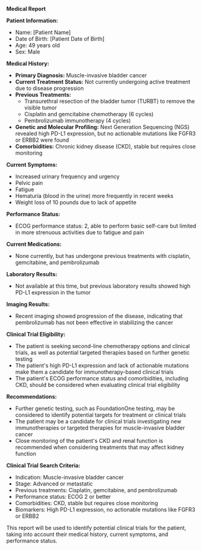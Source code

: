 **Medical Report**

**Patient Information:**

* Name: [Patient Name]
* Date of Birth: [Patient Date of Birth]
* Age: 49 years old
* Sex: Male

**Medical History:**

* **Primary Diagnosis:** Muscle-invasive bladder cancer
* **Current Treatment Status:** Not currently undergoing active treatment due to disease progression
* **Previous Treatments:**
	+ Transurethral resection of the bladder tumor (TURBT) to remove the visible tumor
	+ Cisplatin and gemcitabine chemotherapy (6 cycles)
	+ Pembrolizumab immunotherapy (4 cycles)
* **Genetic and Molecular Profiling:** Next Generation Sequencing (NGS) revealed high PD-L1 expression, but no actionable mutations like FGFR3 or ERBB2 were found
* **Comorbidities:** Chronic kidney disease (CKD), stable but requires close monitoring

**Current Symptoms:**

* Increased urinary frequency and urgency
* Pelvic pain
* Fatigue
* Hematuria (blood in the urine) more frequently in recent weeks
* Weight loss of 10 pounds due to lack of appetite

**Performance Status:**

* ECOG performance status: 2, able to perform basic self-care but limited in more strenuous activities due to fatigue and pain

**Current Medications:**

* None currently, but has undergone previous treatments with cisplatin, gemcitabine, and pembrolizumab

**Laboratory Results:**

* Not available at this time, but previous laboratory results showed high PD-L1 expression in the tumor

**Imaging Results:**

* Recent imaging showed progression of the disease, indicating that pembrolizumab has not been effective in stabilizing the cancer

**Clinical Trial Eligibility:**

* The patient is seeking second-line chemotherapy options and clinical trials, as well as potential targeted therapies based on further genetic testing
* The patient's high PD-L1 expression and lack of actionable mutations make them a candidate for immunotherapy-based clinical trials
* The patient's ECOG performance status and comorbidities, including CKD, should be considered when evaluating clinical trial eligibility

**Recommendations:**

* Further genetic testing, such as FoundationOne testing, may be considered to identify potential targets for treatment or clinical trials
* The patient may be a candidate for clinical trials investigating new immunotherapies or targeted therapies for muscle-invasive bladder cancer
* Close monitoring of the patient's CKD and renal function is recommended when considering treatments that may affect kidney function

**Clinical Trial Search Criteria:**

* Indication: Muscle-invasive bladder cancer
* Stage: Advanced or metastatic
* Previous treatments: Cisplatin, gemcitabine, and pembrolizumab
* Performance status: ECOG 2 or better
* Comorbidities: CKD, stable but requires close monitoring
* Biomarkers: High PD-L1 expression, no actionable mutations like FGFR3 or ERBB2

This report will be used to identify potential clinical trials for the patient, taking into account their medical history, current symptoms, and performance status.